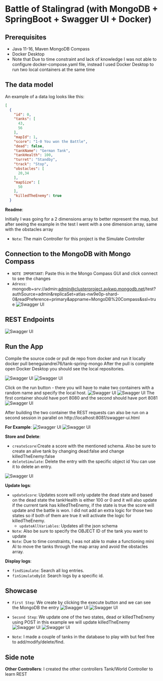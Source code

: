 # Battle of Stalingrad (with MongoDB + SpringBoot + Swagger UI + Docker)


## Prerequisites

* Java 11-16, Maven MongoDB Compass
* Docker Desktop
* Note that Due to time constraint and lack of knowledge I was not able to configure docker-compose.yaml file, instead I used Docker Desktop to run two local containers at the same time

## The data model

An example of a data log looks like this:
```json
[
  {
    "id": 0,
    "tanks": [
      43,
      56
    ],
    "mapId": 1,
    "score": "1-0 You won the Battle",
    "dead": false,
    "tankName": "German Tank",
    "tankHealth": 100,
    "turret": "Standby",
    "track": "Stop",
    "obstacles": [
      20,34
    ],
    "mapSize": [
      50
    ],
    "killedTheEnemy": true
  }
```
**Readme**:

Initially I was going for a 2 dimensions array to better represent the map, but after seeing the example in the test I went with a one dimension array, same with the obstacles array
* `Note`: The main Controller for this project is the Simulate Controller

## Connection to the MongoDB with Mongo Compass

* `NOTE IMPORTANT`: Paste this in the Mongo Compass GUI and click connect to see the changes 
* `Adress`: mongodb+srv://admin:admin@clusterproject.aykwp.mongodb.net/test?authSource=admin&replicaSet=atlas-nw9e0p-shard-0&readPreference=primary&appname=MongoDB%20Compass&ssl=true
  ![Swagger UI](MongoDBString.jpg)
## REST Endpoints

![Swagger UI](REST%20Endpoints.jpg)

## Run the App

Compile the source code or pull de repo from docker and run it locally docker pull beneguiandrei76/tank-spring-mongo
After the pull is complete open Docker Desktop you should see the local repositories.

![Swagger UI](RunTheTankApp.jpg)
![Swagger UI](dockerhubrun.png)

Click on the run button - there you will have to make two containers with a random name and specify the local host.
![Swagger UI](firstSessionPort8080.png)
![Swagger UI](secondsessionPort8081.png)
The first container should have port 8080 and the second should have port 8081
![Swagger UI](twoContainers.png)

After building the two container the REST requests can also be run on a second session in parallel on http://localhost:8081/swagger-ui.html

**For Example**:
![Swagger UI](example1.png)
![Swagger UI](example2.png)


**Store and Delete**:
* `createScore`:Create a score with the mentioned schema. Also be sure to create an alive tank by changing dead:false and change killedTheEnemy:false
* `deleteSimulate`: Delete the entry with the specific object id You can use it to delete an entry.

![Swagger UI](state.jpg)


**Update logs**:
* `updateScore`: Updates score will only update the dead state and based on the dead state the tankHealth is either 100 or 0
and it will also update if the current tank has killedTheEnemy, if the state is true the score will update and the battle is won.
  I did not add an extra logic for those two states so if both of them are true it will activate the logic for killedTheEnemy.
  * `updateAllVariables`: Updates all the json schema
* `Note`: Also be sure to specify the OBJECT ID of the tank you want to update
* `Note`: Due to time constraints, I was not able to make a functioning mini AI to move the tanks through the map array and avoid the obstacles array.

**Display logs**:
* `findSimulate`: Search all log entries.
* `finSimulateById`: Search logs by a specific id.

## Showcase

* `First Step`: We create by clicking the execute button and we can see the MongoDB the entry
![Swagger UI](create.jpg)
  ![Swagger UI](examplemongo.jpg)
* `Second Step`: We update one of the two states, dead or killedTheEnemy using POST in this example we will update killedTheEnemy
  ![Swagger UI](Update.jpg)
  ![Swagger UI](updateState.jpg)
  
* `Note`: I made a couple of tanks in the database to play with but feel free to add/modify/delete/find.

## Side note
**Other Controllers**: I created the other controllers Tank/World Controller to learn REST
